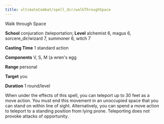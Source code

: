 ```yaml
---
title: ultimateCombat/spell_dir/walkThroughSpace
---
```

Walk through Space

**School** conjuration (teleportation; **Level** alchemist 6, magus 6, sorcere_dir/wizard 7, summoner 6, witch 7

**Casting Time** 1 standard action

**Components** V, S, M (a wren's egg

**Range** personal

**Target** you

**Duration** 1 round/level

When under the effects of this spell, you can teleport up to 30 feet as a move action. You must end this movement in an unoccupied space that you can stand on within line of sight. Alternatively, you can spend a move action to teleport to a standing position from lying prone. Teleporting does not provoke attacks of opportunity.


